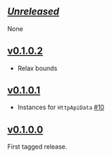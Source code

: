 ## [*Unreleased*](https://github.com/freckle/bcp47/compare/bcp47-orphans-v0.1.0.2...main)

None

## [v0.1.0.2](https://github.com/freckle/bcp47/compare/bcp47-orphans-v0.1.0.1...bcp47-orphans-v0.1.0.2)

- Relax bounds

## [v0.1.0.1](https://github.com/freckle/bcp47/compare/v0.1.0.0...bcp47-orphans-v0.1.0.1)

- Instances for `HttpApiData` [#10](https://github.com/freckle/bcp47/pull/10)

## [v0.1.0.0](https://github.com/freckle/bcp47/tree/v0.1.0.0)

First tagged release.
